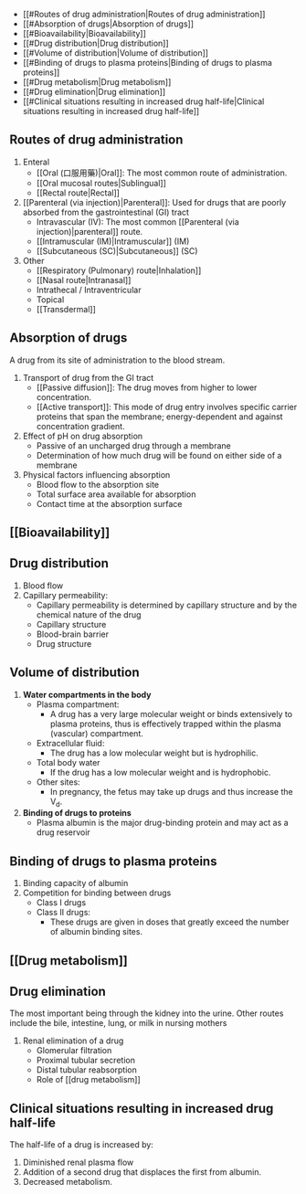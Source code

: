 - [[#Routes of drug administration|Routes of drug administration]]
- [[#Absorption of drugs|Absorption of drugs]]
- [[#Bioavailability|Bioavailability]]
- [[#Drug distribution|Drug distribution]]
- [[#Volume of distribution|Volume of distribution]]
- [[#Binding of drugs to plasma proteins|Binding of drugs to plasma proteins]]
- [[#Drug metabolism|Drug metabolism]]
- [[#Drug elimination|Drug elimination]]
- [[#Clinical situations resulting in increased drug half-life|Clinical situations resulting in increased drug half-life]]
## Routes of drug administration
1.  Enteral
	- [[Oral (口服用藥)|Oral]]: The most common route of administration.
	- [[Oral mucosal routes|Sublingual]]
	- [[Rectal route|Rectal]]
2. [[Parenteral (via injection)|Parenteral]]: Used for drugs that are poorly absorbed from the gastrointestinal (GI) tract
	- Intravascular (IV): The most common [[Parenteral (via injection)|parenteral]] route.
	- [[Intramuscular (IM)|Intramuscular]] (IM)
	- [[Subcutaneous (SC)|Subcutaneous]] (SC)
3. Other
	- [[Respiratory (Pulmonary) route|Inhalation]]
	- [[Nasal route|Intranasal]]
	- Intrathecal / Intraventricular
	- Topical
	- [[Transdermal]]
## Absorption of drugs
A drug from its site of administration to the blood stream.
1. Transport of drug from the GI tract
	- [[Passive diffusion​]]: The drug moves from higher to lower concentration.
	- [[Active transport​]]: This mode of drug entry involves specific carrier proteins that span the membrane; energy-dependent and against concentration gradient.
2. Effect of pH on drug absorption
	- Passive of an uncharged drug through a membrane
	- Determination of how much drug will be found on either side of a membrane
3. Physical factors influencing absorption
	- Blood flow to the absorption site
	- Total surface area available for absorption
	- Contact time at the absorption surface
## [[Bioavailability]]
## Drug distribution
1. Blood flow
2. Capillary permeability:
	- Capillary permeability is determined by capillary structure and by the chemical nature of the drug
	- Capillary structure
	- Blood-brain barrier
	- Drug structure
## Volume of distribution
1. **Water compartments in the body**
	- Plasma compartment: 
		- A drug has a very large molecular weight or binds extensively to plasma proteins, thus is effectively trapped within the plasma (vascular) compartment.
	- Extracellular fluid:
		- The drug has a low molecular weight but is hydrophilic.
	- Total body water
		- If the drug has a low molecular weight and is hydrophobic.
	- Other sites:
		- In pregnancy, the fetus may take up drugs and thus increase the V<sub>d</sub>.
2. **Binding of drugs to proteins**
	- Plasma albumin is the major drug-binding protein and may act as a drug reservoir
## Binding of drugs to plasma proteins
1. Binding capacity of albumin
2. Competition for binding between drugs
	- Class I drugs
	- Class II drugs:
		- These drugs are given in doses that greatly exceed the number of albumin binding sites.
## [[Drug metabolism]]
## Drug elimination
The most important being through the kidney into the urine. Other routes include the bile, intestine, lung, or milk in nursing mothers
1. Renal elimination of a drug
	- Glomerular filtration
	- Proximal tubular secretion
	- Distal tubular reabsorption
	- Role of [[drug metabolism]]
## Clinical situations resulting in increased drug half-life
The half-life of a drug is increased by:
1. Diminished renal plasma flow
2. Addition of a second drug that displaces the first from albumin.
3. Decreased metabolism.









